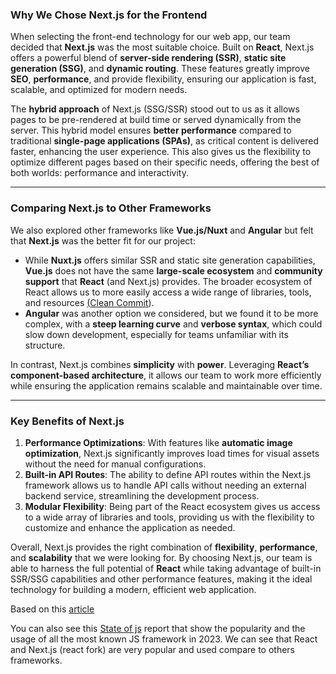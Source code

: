 ### **Why We Chose Next.js for the Frontend**

When selecting the front-end technology for our web app, our team decided that **Next.js** was the most suitable choice. Built on **React**, Next.js offers a powerful blend of **server-side rendering (SSR)**, **static site generation (SSG)**, and **dynamic routing**. These features greatly improve **SEO**, **performance**, and provide flexibility, ensuring our application is fast, scalable, and optimized for modern needs.

The **hybrid approach** of Next.js (SSG/SSR) stood out to us as it allows pages to be pre-rendered at build time or served dynamically from the server. This hybrid model ensures **better performance** compared to traditional **single-page applications (SPAs)**, as critical content is delivered faster, enhancing the user experience. This also gives us the flexibility to optimize different pages based on their specific needs, offering the best of both worlds: performance and interactivity.

---

### Comparing Next.js to Other Frameworks

We also explored other frameworks like **Vue.js/Nuxt** and **Angular** but felt that **Next.js** was the better fit for our project:

- While **Nuxt.js** offers similar SSR and static site generation capabilities, **Vue.js** does not have the same **large-scale ecosystem** and **community support** that **React** (and Next.js) provides. The broader ecosystem of React allows us to more easily access a wide range of libraries, tools, and resources [(](https://www.notion.so/Web-Client-8b409472d78d49519020b19856f5ef26?pvs=21)[Clean Commit](https://cleancommit.io/blog/next-js-vs-nuxt-js-is-there-a-clear-winner/)).
- **Angular** was another option we considered, but we found it to be more complex, with a **steep learning curve** and **verbose syntax**, which could slow down development, especially for teams unfamiliar with its structure.

In contrast, Next.js combines **simplicity** with **power**. Leveraging **React’s component-based architecture**, it allows our team to work more efficiently while ensuring the application remains scalable and maintainable over time.

---

### Key Benefits of Next.js

1. **Performance Optimizations**: With features like **automatic image optimization**, Next.js significantly improves load times for visual assets without the need for manual configurations.
2. **Built-in API Routes**: The ability to define API routes within the Next.js framework allows us to handle API calls without needing an external backend service, streamlining the development process.
3. **Modular Flexibility**: Being part of the React ecosystem gives us access to a wide array of libraries and tools, providing us with the flexibility to customize and enhance the application as needed.

Overall, Next.js provides the right combination of **flexibility**, **performance**, and **scalability** that we were looking for. By choosing Next.js, our team is able to harness the full potential of **React** while taking advantage of built-in SSR/SSG capabilities and other performance features, making it the ideal technology for building a modern, efficient web application.

Based on this [article](https://medium.com/@gmlsoftlabs121/next-js-vs-vue-js-vs-angular-vs-react-js-decoding-the-web-development-dilemma-26032f37dcdf)

You can also see this [State of js](https://2023.stateofjs.com/en-US/libraries/) report that show the popularity and the usage of all the most known JS framework in 2023. We can see that React and Next.js (react fork) are very popular and used compare to others frameworks.
